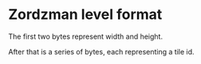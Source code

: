 Zordzman level format
=====================

The first two bytes represent width and height.

After that is a series of bytes, each representing a tile id.
